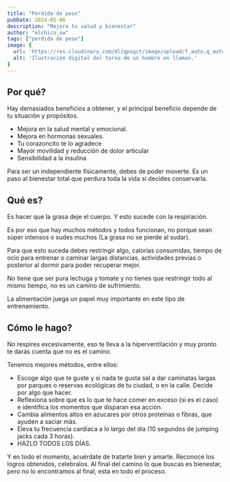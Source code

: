 ```yaml
---
title: "Perdida de peso"
pubDate: 2024-05-06
description: "Mejora tu salud y bienestar"
author: "elchico_sw"
tags: ["perdida de peso"]
image: {
  url: 'https://res.cloudinary.com/dliqpogct/image/upload/f_auto,q_auto/v1/mysite/fatloss',
  alt: 'Ilustración digital del torso de un hombre en llamas.'
}
---
```


## Por qué?

Hay demasiados beneficios a obtener, y el principal beneficio depende de tu situación y propósitos.

- Mejora en la salud mental y emocional.
- Mejora en hormonas sexuales.
- Tu corazoncito te lo agradece
- Mayor movilidad y reducción de dolor articular
- Sensibilidad a la insulina

Para ser un independiente físicamente, debes de poder moverte.
Es un paso al bienestar total que perdura toda la vida si decides conservarla.

## Qué es?

Es hacer que la grasa deje el cuerpo.
Y esto sucede con la respiración.

Es por eso que hay muchos métodos y todos funcionan, no porque sean súper intensos o sudes muchos (La grasa no se pierde al sudar).

Para que esto suceda debes restringir algo, calorías consumidas, tiempo de ocio para entrenar o caminar largas distancias, actividades previas o posterior al dormir para poder recuperar mejor.

No tiene que ser pura lechuga y tomate y no tienes que restringir todo al mismo tiempo, no es un camino de sufrimiento.

La alimentación juega un papel muy importante en este tipo de entrenamiento.

## Cómo le hago?

No respires excesivamente, eso te lleva a la hiperventilación y muy pronto te darás cuenta que no es el camino.

Tenemos mejores métodos, entre ellos:

- Escoge algo que te guste y si nada te gusta sal a dar caminatas largas por parques o reservas ecológicas de tu ciudad, o en la calle. Decide por algo que hacer.
- Reflexiona sobre que es lo que te hace comer en exceso (si es el caso) e identifica los momentos que disparan esa acción.
- Cambia alimentos altos en azucares por otros proteínas o fibras, que ayuden a saciar más.
- Eleva tu frecuencia cardíaca a lo largo del día (10 segundos de jumping jacks cada 3 horas).
- HAZLO TODOS LOS DÍAS.

Y en todo el momento, acuérdate de tratarte bien y amarte. Reconoce los logros obtenidos, celebralos. Al final del camino lo que buscas es bienestar, pero no lo encontramos al final, esta en todo el proceso.